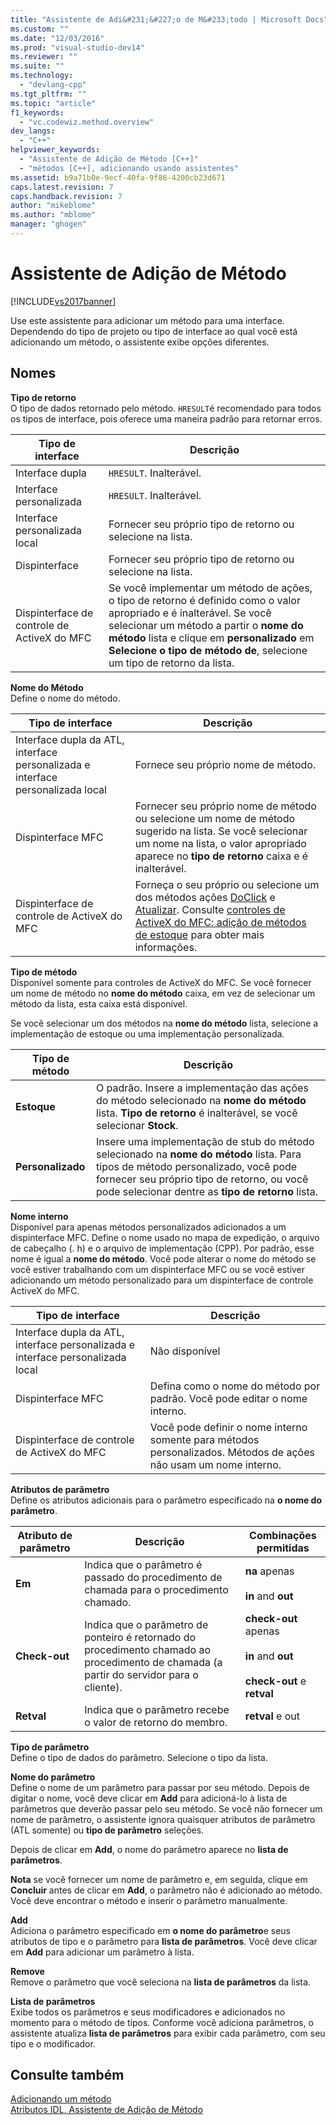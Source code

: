 ```yaml
---
title: "Assistente de Adi&#231;&#227;o de M&#233;todo | Microsoft Docs"
ms.custom: ""
ms.date: "12/03/2016"
ms.prod: "visual-studio-dev14"
ms.reviewer: ""
ms.suite: ""
ms.technology: 
  - "devlang-cpp"
ms.tgt_pltfrm: ""
ms.topic: "article"
f1_keywords: 
  - "vc.codewiz.method.overview"
dev_langs: 
  - "C++"
helpviewer_keywords: 
  - "Assistente de Adição de Método [C++]"
  - "métodos [C++], adicionando usando assistentes"
ms.assetid: b9a71b0e-9ecf-40fa-9f86-4200cb23d671
caps.latest.revision: 7
caps.handback.revision: 7
author: "mikeblome"
ms.author: "mblome"
manager: "ghogen"
---
```

# Assistente de Adi&#231;&#227;o de M&#233;todo
[!INCLUDE[vs2017banner](../assembler/inline/includes/vs2017banner.md)]

Use este assistente para adicionar um método para uma interface.  Dependendo do tipo de projeto ou tipo de interface ao qual você está adicionando um método, o assistente exibe opções diferentes.  
  
## Nomes  
 **Tipo de retorno**  
 O tipo de dados retornado pelo método.  `HRESULT`é recomendado para todos os tipos de interface, pois oferece uma maneira padrão para retornar erros.  
  
|Tipo de interface|Descrição|  
|-----------------------|---------------|  
|Interface dupla|`HRESULT`.  Inalterável.|  
|Interface personalizada|`HRESULT`.  Inalterável.|  
|Interface personalizada local|Fornecer seu próprio tipo de retorno ou selecione na lista.|  
|Dispinterface|Fornecer seu próprio tipo de retorno ou selecione na lista.|  
|Dispinterface de controle de ActiveX do MFC|Se você implementar um método de ações, o tipo de retorno é definido como o valor apropriado e é inalterável.  Se você selecionar um método a partir o  **nome do método** lista e clique em  **personalizado** em  **Selecione o tipo de método de**, selecione um tipo de retorno da lista.|  
  
 **Nome do Método**  
 Define o nome do método.  
  
|Tipo de interface|Descrição|  
|-----------------------|---------------|  
|Interface dupla da ATL, interface personalizada e interface personalizada local|Fornece seu próprio nome de método.|  
|Dispinterface MFC|Fornecer seu próprio nome de método ou selecione um nome de método sugerido na lista.  Se você selecionar um nome na lista, o valor apropriado aparece no  **tipo de retorno** caixa e é inalterável.|  
|Dispinterface de controle de ActiveX do MFC|Forneça o seu próprio ou selecione um dos métodos ações  [DoClick](../Topic/COleControl::DoClick.md) e  [Atualizar](../Topic/COleControl::Refresh.md).  Consulte  [controles de ActiveX do MFC: adição de métodos de estoque](../mfc/mfc-activex-controls-adding-stock-methods.md) para obter mais informações.|  
  
 **Tipo de método**  
 Disponível somente para controles de ActiveX do MFC.  Se você fornecer um nome de método no  **nome do método** caixa, em vez de selecionar um método da lista, esta caixa está disponível.  
  
 Se você selecionar um dos métodos na  **nome do método** lista, selecione a implementação de estoque ou uma implementação personalizada.  
  
|Tipo de método|Descrição|  
|--------------------|---------------|  
|**Estoque**|O padrão.  Insere a implementação das ações do método selecionado na  **nome do método** lista.  **Tipo de retorno** é inalterável, se você selecionar  **Stock**.|  
|**Personalizado**|Insere uma implementação de stub do método selecionado na  **nome do método** lista.  Para tipos de método personalizado, você pode fornecer seu próprio tipo de retorno, ou você pode selecionar dentre as  **tipo de retorno** lista.|  
  
 **Nome interno**  
 Disponível para apenas métodos personalizados adicionados a um dispinterface MFC.  Define o nome usado no mapa de expedição, o arquivo de cabeçalho \(. h\) e o arquivo de implementação \(CPP\).  Por padrão, esse nome é igual a  **nome do método**.  Você pode alterar o nome do método se você estiver trabalhando com um dispinterface MFC ou se você estiver adicionando um método personalizado para um dispinterface de controle ActiveX do MFC.  
  
|Tipo de interface|Descrição|  
|-----------------------|---------------|  
|Interface dupla da ATL, interface personalizada e interface personalizada local|Não disponível|  
|Dispinterface MFC|Defina como o nome do método por padrão.  Você pode editar o nome interno.|  
|Dispinterface de controle de ActiveX do MFC|Você pode definir o nome interno somente para métodos personalizados.  Métodos de ações não usam um nome interno.|  
  
 **Atributos de parâmetro**  
 Define os atributos adicionais para o parâmetro especificado na  **o nome do parâmetro**.  
  
|Atributo de parâmetro|Descrição|Combinações permitidas|  
|---------------------------|---------------|----------------------------|  
|**Em**|Indica que o parâmetro é passado do procedimento de chamada para o procedimento chamado.|**na** apenas<br /><br /> **in** and **out**|  
|**Check\-out**|Indica que o parâmetro de ponteiro é retornado do procedimento chamado ao procedimento de chamada \(a partir do servidor para o cliente\).|**check\-out**  apenas<br /><br /> **in** and **out**<br /><br /> **check\-out** e  **retval**|  
|**Retval**|Indica que o parâmetro recebe o valor de retorno do membro.|**retval** e out|  
  
 **Tipo de parâmetro**  
 Define o tipo de dados do parâmetro.  Selecione o tipo da lista.  
  
 **Nome do parâmetro**  
 Define o nome de um parâmetro para passar por seu método.  Depois de digitar o nome, você deve clicar em  **Add** para adicioná\-lo à lista de parâmetros que deverão passar pelo seu método.  Se você não fornecer um nome de parâmetro, o assistente ignora quaisquer atributos de parâmetro \(ATL somente\) ou  **tipo de parâmetro** seleções.  
  
 Depois de clicar em  **Add**, o nome do parâmetro aparece no  **lista de parâmetros**.  
  
 **Nota** se você fornecer um nome de parâmetro e, em seguida, clique em  **Concluir** antes de clicar em  **Add**, o parâmetro não é adicionado ao método.  Você deve encontrar o método e inserir o parâmetro manualmente.  
  
 **Add**  
 Adiciona o parâmetro especificado em  **o nome do parâmetro**e seus atributos de tipo e o parâmetro para  **lista de parâmetros**.  Você deve clicar em  **Add** para adicionar um parâmetro à lista.  
  
 **Remove**  
 Remove o parâmetro que você seleciona na  **lista de parâmetros**  da lista.  
  
 **Lista de parâmetros**  
 Exibe todos os parâmetros e seus modificadores e adicionados no momento para o método de tipos.  Conforme você adiciona parâmetros, o assistente atualiza  **lista de parâmetros** para exibir cada parâmetro, com seu tipo e o modificador.  
  
## Consulte também  
 [Adicionando um método](../ide/adding-a-method-visual-cpp.md)   
 [Atributos IDL, Assistente de Adição de Método](../ide/idl-attributes-add-method-wizard.md)